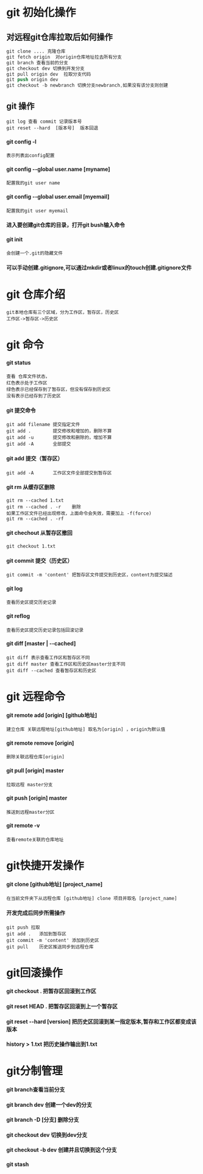 
# git 初始化操作
## 对远程git仓库拉取后如何操作
```s
git clone .... 克隆仓库
git fetch origin  对origin仓库地址拉去所有分支
git branch 查看当前的分支
git checkout dev 切换到开发分支
git pull origin dev  拉取分支代码
git push origin dev
git checkout -b newbranch 切换分支newbranch,如果没有该分支则创建

```
## git 操作
```
git log 查看 commit 记录版本号
git reset --hard  [版本号]  版本回退
```
#### git config -l
    表示列表出config配置
#### git config --global user.name [myname]
    配置我的git user name
#### git config --global user.email [myemail]
    配置我的git user myemail
#### 进入要创建git仓库的目录，打开git bush输入命令
#### git init
    会创建一个.git的隐藏文件
#### 可以手动创建.gitignore,可以通过mkdir或者linux的touch创建.gitignore文件
# git 仓库介绍
    git本地仓库有三个区域，分为工作区，暂存区，历史区
    工作区->暂存区->历史区
# git 命令
#### git status
    查看 仓库文件状态，
    红色表示处于工作区
    绿色表示已经保存到了暂存区，但没有保存到历史区
    没有表示已经存到了历史区
#### git 提交命令
    git add filename 提交指定文件
    git add .        提交修改和增加的，删除不算
    git add -u       提交修改和删除的，增加不算
    git add -A       全部提交
#### git add 提交（暂存区）
    git add -A       工作区文件全部提交到暂存区
#### git rm  从缓存区删除
    git rm --cached 1.txt
    git rm --cached . -r    删除
    如果工作区文件已经出现修改，上面命令会失效，需要加上 -f(force)
    git rm --cached . -rf
#### git chechout 从暂存区撤回
    git checkout 1.txt
#### git commit 提交（历史区）
    git commit -m 'content' 把暂存区文件提交到历史区，content为提交描述
#### git log
    查看历史区提交历史记录
#### git reflog
    查看历史区提交历史记录包括回滚记录
#### git diff [master | --cached]
    git diff 表示查看工作区和暂存区不同
    git diff master 查看工作区和历史区master分支不同
    git diff --cached 查看暂存区和历史区
# git 远程命令  
#### git remote add [origin] [github地址]
    建立仓库 关联远程地址[github地址] 取名为[origin] ，origin为默认值
#### git remote remove [origin]
    删除关联远程仓库[origin]
#### git pull [origin] master
    拉取远程 master分支
#### git push [origin] master
    推送到远程master分区
#### git remote -v
    查看remote关联的仓库地址
# git快捷开发操作
#### git clone [github地址] [project_name]
    在当前文件夹下从远程仓库 [github地址] clone 项目并取名 [project_name]
#### 开发完成后同步所需操作
    git push 拉取
    git add .   添加到暂存区
    git commit -m 'content' 添加到历史区
    git pull    历史区推送同步到远程仓库
# git回滚操作
#### git checkout .       把暂存区回滚到工作区
#### git reset HEAD .     把暂存区回滚到上一个暂存区
#### git reset --hard [version]    把历史区回滚到某一指定版本,暂存和工作区都变成该版本
#### history >  1.txt     把历史操作输出到1.txt 
# git分制管理
#### git branch查看当前分支
#### git branch dev 创建一个dev的分支
#### git branch -D [分支] 删除分支
#### git checkout dev  切换到dev分支
#### git checkout -b dev 创建并且切换到这个分支
#### git stash 


